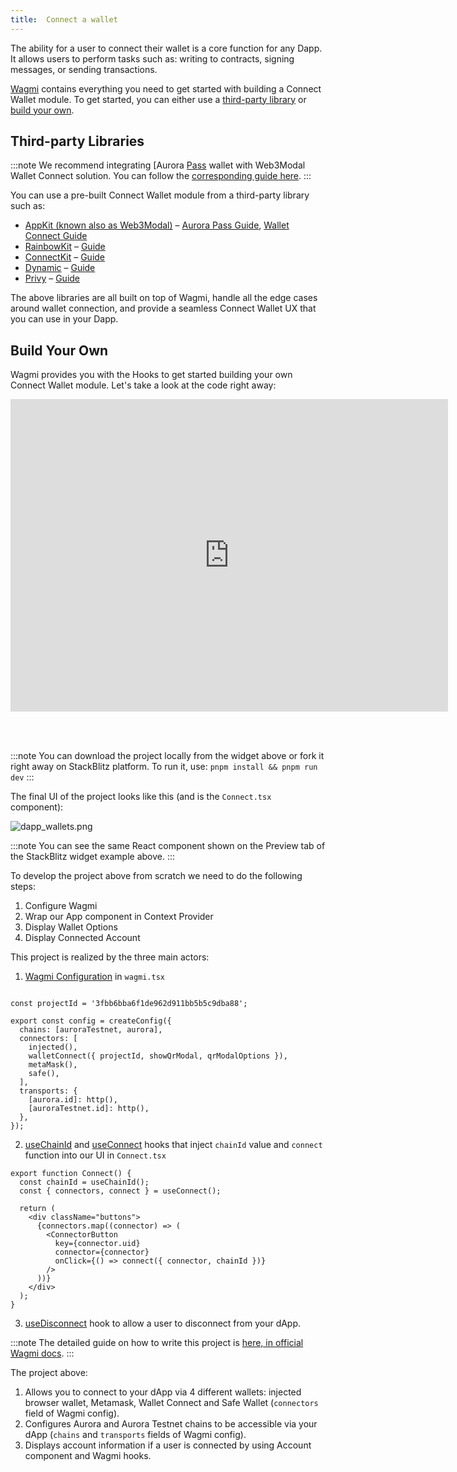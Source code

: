 ```yaml
---
title: 	Connect a wallet
---
```


The ability for a user to connect their wallet is a core function for any Dapp. It allows users to perform tasks such as: writing to contracts, signing messages, or sending transactions.

[Wagmi](https://wagmi.sh/react/guides/connect-wallet) contains everything you need to get started with building a Connect Wallet module. To get started, you can either use a [third-party library](#third-party-libraries) or [build your own](#build-your-own).

## Third-party Libraries

:::note
We recommend integrating [Aurora [Pass](/onboard/introduction) wallet with Web3Modal Wallet Connect solution. You can follow the [corresponding guide here](/onboard/wallets/web3modal).
:::

You can use a pre-built Connect Wallet module from a third-party library such as:

- [AppKit (known also as Web3Modal)](https://walletconnect.com/appkit) – [Aurora Pass Guide](/onboard/wallets/web3modal),
[Wallet Connect Guide](https://docs.walletconnect.com/appkit/react/core/installation)
- [RainbowKit](https://www.rainbowkit.com/) – [Guide](https://www.rainbowkit.com/docs/installation)
- [ConnectKit](https://docs.family.co/connectkit) – [Guide](https://docs.family.co/connectkit/getting-started)
- [Dynamic](https://www.dynamic.xyz/) – [Guide](https://docs.dynamic.xyz/quickstart)
- [Privy](https://privy.io) – [Guide](https://docs.privy.io/guide/react/wallets/usage/wagmi)

The above libraries are all built on top of Wagmi, handle all the edge cases around wallet connection, and provide a seamless Connect Wallet UX that you can use in your Dapp.

## Build Your Own

Wagmi provides you with the Hooks to get started building your own Connect Wallet module. 
Let's take a look at the code right away:

<iframe width="700" height="500" src="https://stackblitz.com/edit/vitejs-vite-muf79v?embed=1&file=src%2FApp.tsx,src%2Fcomponents%2FConnect.tsx,src%2Fwagmi.tsx&view=editor"
 style={{display:"block", margin: "auto"}} title="Connect wallet" frameborder="auto" allow="accelerometer; autoplay; clipboard-write; encrypted-media; gyroscope; picture-in-picture;
 web-share" allowfullscreen></iframe>

<br></br>

:::note
You can download the project locally from the widget above or fork it right away on StackBlitz platform. To run it, use: `pnpm install && pnpm run dev`
:::

The final UI of the project looks like this (and is the `Connect.tsx` component):

![dapp_wallets.png](/img/dapp_wallets.png)

:::note
You can see the same React component shown on the Preview tab of the StackBlitz widget example above.
:::

To develop the project above from scratch we need to do the following steps:

1. Configure Wagmi
2. Wrap our App component in Context Provider
3. Display Wallet Options
4. Display Connected Account

This project is realized by the three main actors:

1. [Wagmi Configuration](https://wagmi.sh/react/getting-started#create-config) in `wagmi.tsx`

```tsx [wagmi.tsx]

const projectId = '3fbb6bba6f1de962d911bb5b5c9dba88';

export const config = createConfig({
  chains: [auroraTestnet, aurora],
  connectors: [
    injected(),
    walletConnect({ projectId, showQrModal, qrModalOptions }),
    metaMask(),
    safe(),
  ],
  transports: {
    [aurora.id]: http(),
    [auroraTestnet.id]: http(),
  },
});
```

2. [useChainId](https://wagmi.sh/react/api/hooks/useChainId) and [useConnect](https://wagmi.sh/react/api/hooks/useConnect) hooks that inject
`chainId` value and `connect` function into our UI in `Connect.tsx`

```tsx [components/Connect.tsx]
export function Connect() {
  const chainId = useChainId();
  const { connectors, connect } = useConnect();

  return (
    <div className="buttons">
      {connectors.map((connector) => (
        <ConnectorButton
          key={connector.uid}
          connector={connector}
          onClick={() => connect({ connector, chainId })}
        />
      ))}
    </div>
  );
}
```

3. [useDisconnect](https://wagmi.sh/react/api/hooks/useDisconnect) hook to allow a user to disconnect from your dApp.

:::note
The detailed guide on how to write this project is [here, in official Wagmi docs](https://wagmi.sh/react/guides/connect-wallet).
:::

The project above:

1. Allows you to connect to your dApp via 4 different wallets: injected browser wallet, Metamask, Wallet Connect and Safe Wallet (`connectors` field of Wagmi config).
2. Configures Aurora and Aurora Testnet chains to be accessible via your dApp (`chains` and `transports` fields of Wagmi config).
3. Displays account information if a user is connected by using Account component and Wagmi hooks.
